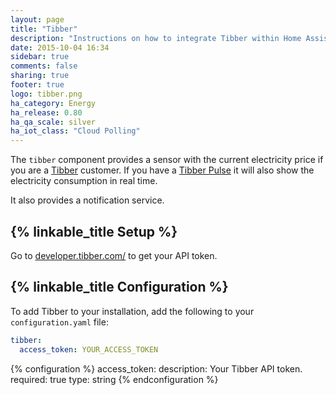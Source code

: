 ```yaml
---
layout: page
title: "Tibber"
description: "Instructions on how to integrate Tibber within Home Assistant."
date: 2015-10-04 16:34
sidebar: true
comments: false
sharing: true
footer: true
logo: tibber.png
ha_category: Energy
ha_release: 0.80
ha_qa_scale: silver
ha_iot_class: "Cloud Polling"
---
```


The `tibber` component provides a sensor with the current electricity price if you are a [Tibber](https://tibber.com/) customer.
If you have a [Tibber Pulse](https://norge.tibber.com/products/pulse/) it will also show the electricity consumption in real time.

It also provides a notification service.

## {% linkable_title Setup %}

Go to [developer.tibber.com/](https://developer.tibber.com/) to get your API token.

## {% linkable_title Configuration %}

To add Tibber to your installation, add the following to your `configuration.yaml` file:

```yaml
tibber:
  access_token: YOUR_ACCESS_TOKEN
```

{% configuration %}
access_token:
  description: Your Tibber API token.
  required: true
  type: string
{% endconfiguration %}
